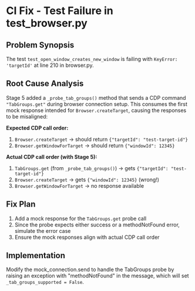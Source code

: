 # CI Fix - Test Failure in test_browser.py

## Problem Synopsis
The test `test_open_window_creates_new_window` is failing with `KeyError: 'targetId'` at line 210 in browser.py.

## Root Cause Analysis
Stage 5 added a `_probe_tab_groups()` method that sends a CDP command `"TabGroups.get"` during browser connection setup. This consumes the first mock response intended for `Browser.createTarget`, causing the responses to be misaligned:

**Expected CDP call order:**
1. `Browser.createTarget` → should return `{"targetId": "test-target-id"}`
2. `Browser.getWindowForTarget` → should return `{"windowId": 12345}`

**Actual CDP call order (with Stage 5):**
1. `TabGroups.get` (from `_probe_tab_groups()`) → gets `{"targetId": "test-target-id"}` 
2. `Browser.createTarget` → gets `{"windowId": 12345}` (wrong!)
3. `Browser.getWindowForTarget` → no response available

## Fix Plan
1. Add a mock response for the `TabGroups.get` probe call
2. Since the probe expects either success or a methodNotFound error, simulate the error case
3. Ensure the mock responses align with actual CDP call order

## Implementation
Modify the mock_connection.send to handle the TabGroups probe by raising an exception with "methodNotFound" in the message, which will set `_tab_groups_supported = False`.